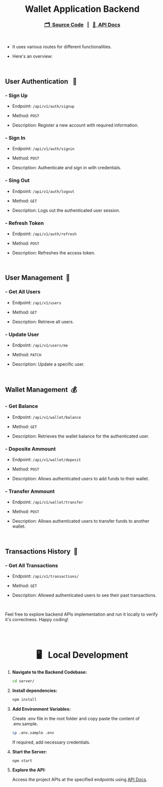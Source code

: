 <h1 align="center">Wallet Application Backend</h1>

<h3 align="center">

[🗂️&nbsp; Source Code](../server/)&nbsp;&nbsp;&nbsp;|&nbsp;&nbsp;&nbsp;[📑&nbsp; API Docs](https://documenter.getpostman.com/view/31850881/2sA3Bn7srM) 

</h3>

<br>

- It uses various routes for different functionalities.

- Here's an overview:

<br>

## User Authentication &nbsp; 🔐

### - Sign Up

- Endpoint: `/api/v1/auth/signup`

- Method: `POST`

- Description: Register a new account with required information.

### - Sign In

- Endpoint: `/api/v1/auth/signin`

- Method: `POST`

- Description: Authenticate and sign in with credentials.

### - Sing Out

- Endpoint: `/api/v1/auth/logout`

- Method: `GET`

- Description: Logs out the authenticated user session.

### - Refresh Token

- Endpoint: `/api/v1/auth/refresh`

- Method: `POST`

- Description: Refreshes the access token.

<br>

## User Management &nbsp;👤

### - Get All Users

- Endpoint: `/api/v1/users`

- Method: `GET`

- Description: Retrieve all users.

### - Update User

- Endpoint: `/api/v1/users/me`

- Method: `PATCH`

- Description: Update a specific user.

<br/>

## Wallet Management &nbsp;💰

### - Get Balance

- Endpoint: `/api/v1/wallet/balance`

- Method: `GET`

- Description: Retrieves the wallet balance for the authenticated user.

### - Doposite Ammount

- Endpoint: `/api/v1/wallet/deposit`

- Method: `POST`

- Description: Allows authenticated users to add funds to their wallet.

### - Transfer Ammount

- Endpoint: `/api/v1/wallet/transfer`

- Method: `POST`

- Description: Allows authenticated users to transfer funds to another wallet.

<br>

## Transactions History &nbsp;🧾

### - Get All Transactions

- Endpoint: `/api/v1/transactions/`

- Method: `GET`

- Description: Allowed authenticated users to see their past transactions.

<br>

Feel free to explore backend APIs implementation and run it locally to verify it's correctness. Happy coding!

<br><br>

<h1 align="center">🖥️&nbsp;&nbsp; Local Development</h1>

1. **Navigate to the Backend Codebase:**

    ```bash
    cd server/
    ```

2. **Install dependencies:**

    ```bash
    npm install
    ```

3. **Add Environment Variables:**

    Create .env file in the root folder and copy paste the content of .env.sample.

    ```bash
    cp .env.sample .env
    ```

    If required, add necessary credentials.

4.  **Start the Server:**

    ```bash
    npm start
    ```

5. **Explore the API:**

	  Access the project APIs at the specified endpoints using [API Docs](https://documenter.getpostman.com/view/31850881/2sA3Bn7srM).

<br><br>
